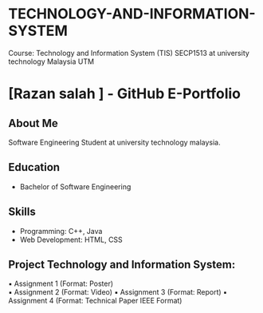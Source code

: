 # TECHNOLOGY-AND-INFORMATION-SYSTEM
Course: Technology and Information System (TIS) SECP1513 at university technology Malaysia UTM
# [Razan salah ] - GitHub E-Portfolio
## About Me
Software Engineering Student at university technology malaysia.

## Education
- Bachelor of Software Engineering

## Skills
- Programming: C++, Java
- Web Development: HTML, CSS

## Project Technology and Information System:
▪ Assignment 1 (Format: Poster)  
▪ Assignment 2 (Format: Video) 
▪ Assignment 3 (Format: Report) 
▪ Assignment 4 (Format: Technical Paper IEEE Format)


